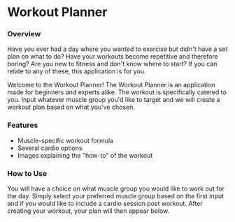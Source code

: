 # Workout Planner

### Overview
Have you ever had a day where you wanted to exercise but didn't have a set plan on what to do? Have your workouts become repetitive and therefore boring? Are you new to fitness and don't know where to start? If you can relate to any of these, this application is for you.

Welcome to the Workout Planner! The Workout Planner is an application made for beginners and experts alike. The workout is specifically catered to you. Input whatever muscle group you'd like to target and we will create a workout plan based on what you've chosen.


### Features
 - Muscle-specific workout formula
 - Several cardio options 
 - Images explaining the "how-to" of the workout

### How to Use
You will have a choice on what muscle group you would like to work out for the day. Simply select your preferred muscle group based on the first input and if you would like to include a cardio session post workout. After creating your workout, your plan will then appear below.